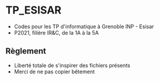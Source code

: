 # TP_ESISAR

* Codes pour les TP d'informatique à Grenoble INP - Esisar
* P2021, filière IR&C, de la 1A à la 5A


## Règlement

* Liberté totale de s'inspirer des fichiers présents
* Merci de ne pas copier bêtement
